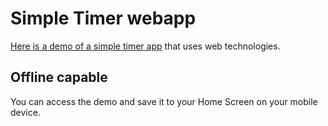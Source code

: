 # Simple Timer webapp

[Here is a demo of a simple timer app](https://iamfrank.github.io/stopwatch/) that uses web technologies.

## Offline capable

You can access the demo and save it to your Home Screen on your mobile device.
